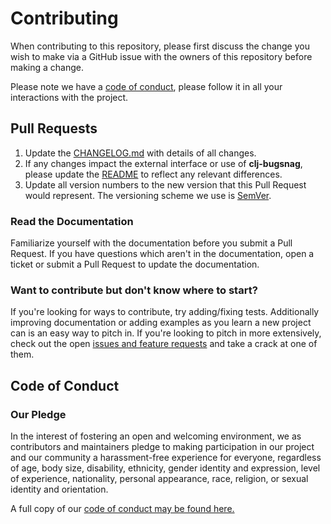 # Contributing

When contributing to this repository, please first discuss the change you wish to make via a GitHub issue with the owners of this repository before making a change.

Please note we have a [code of conduct](https://github.com/SplashFinancial/clj-bugsnag/blob/master/CODE_OF_CONDUCT.md), please follow it in all your interactions with the project.

## Pull Requests

1. Update the [CHANGELOG.md](https://github.com/SplashFinancial/clj-bugsnag/blob/master/CHANGELOG.md) with details of all changes.
2. If any changes impact the external interface or use of **clj-bugsnag**, please update the [README](https://github.com/SplashFinancial/clj-bugsnag/blob/master/README.md) to reflect any relevant differences.
3. Update all version numbers to the new version that this Pull Request would represent.
   The versioning scheme we use is [SemVer](http://semver.org/).

### Read the Documentation

Familiarize yourself with the documentation before you submit a Pull Request.
If you have questions which aren't in the documentation, open a ticket or submit a Pull Request to update the documentation.

### Want to contribute but don't know where to start?

If you're looking for ways to contribute, try adding/fixing tests.
Additionally improving documentation or adding examples as you learn a new project can is an easy way to pitch in.
If you're looking to pitch in more extensively, check out the open [issues and feature requests](https://github.com/SplashFinancial/clj-bugsnag/issues) and take a crack at one of them.

## Code of Conduct

### Our Pledge

In the interest of fostering an open and welcoming environment, we as contributors and maintainers pledge to making participation in our project and our community a harassment-free experience for everyone, regardless of age, body
size, disability, ethnicity, gender identity and expression, level of experience, nationality, personal appearance, race, religion, or sexual identity and orientation.

A full copy of our [code of conduct may be found here.](https://github.com/SplashFinancial/clj-bugsnag/blob/master/CODE_OF_CONDUCT.md)
